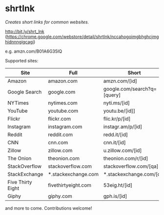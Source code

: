 # shrtlnk

*Creates short links for common websites.*

http://bit.ly/shrt_lnk (https://chrome.google.com/webstore/detail/shrtlnk/nccahogoimgbhghcjmghidnnngigcagi)

e.g. amzn.com/B01A6G35IQ

Supported sites:

Site | Full | Short
--- | --- | ---
Amazon | amazon.com | amzn.com/[id]
Google Search | google.com | google.com/search?q=[query]
NYTimes | nytimes.com | nyti.ms/[id]
YouTube | youtube.com | youtu.be/[id]]
Flickr | flickr.com | flic.kr/p/[id]
Instagram | instagram.com | instagr.am/p/[id]
Reddit | reddit.com | redd.it/[id]
CNN | cnn.com | cnn.it/[id]
Zillow | zillow.com | u.zillow.com/[id]
The Onion | theonion.com | theonion.com/r/[id]
StackOverflow | stackoverflow.com | stackoverflow.com/[qa]
StackExchange | *.stackexchange.com | *.stackexchange.com/[qa]
Five Thirty Eight | fivethirtyeight.com | 53eig.ht/[id]
Giphy | giphy.com | gph.is/[id]

and more to come. Contributions welcome!
